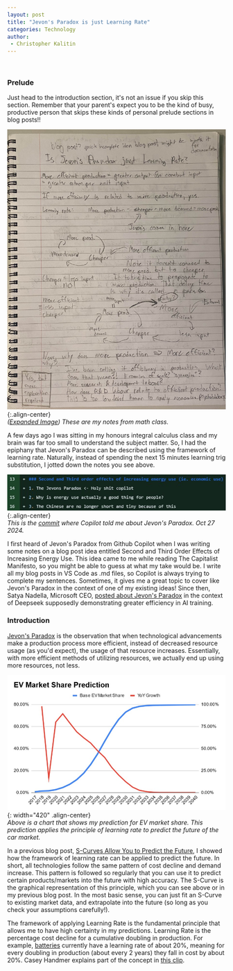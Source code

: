 ```yaml
---
layout: post
title: "Jevon's Paradox is just Learning Rate"
categories: Technology
author:
 - Christopher Kalitin
---
```

<head>
    <meta property="og:image" content="{{site.url}}/assets/images/jevons-learning-rate/notebook.jpg">
</head>

### <b>Prelude</b>

Just head to the introduction section, it's not an issue if you skip this section. Remember that your parent's expect you to be the kind of busy, productive person that skips these kinds of personal prelude sections in blog posts!! 

![Image description](/assets/images/jevons-learning-rate/notebook.jpg){:.align-center}  
<i>(<a href="{{site.url}}/assets/images/jevons-learning-rate/notebook.jpg">Expanded Image</a>) These are my notes from math class.</i>

A few days ago I was sitting in my honours integral calculus class and my brain was far too small to understand the subject matter. So, I had the epiphany that Jevon's Paradox can be described using the framework of learning rate. Naturally, instead of spending the next 15 minutes learning trig substitution, I jotted down the notes you see above.

![Image description](/assets/images/jevons-learning-rate/git.jpg){:.align-center}  
<i>This is the <a href="https://github.com/CKalitin/ckalitin.github.io/commit/b829dd56f774547c1bf48911ccfffa265ebaf28f">commit</a> where Copilot told me about Jevon's Paradox. Oct 27 2024.</i>

I first heard of Jevon's Paradox from Github Copilot when I was writing some notes on a blog post idea entitled Second and Third Order Effects of Increasing Energy Use. This idea came to me while reading The Capitalist Manifesto, so you might be able to guess at what my take would be. I write all my blog posts in VS Code as .md files, so Copilot is always trying to complete my sentences. Sometimes, it gives me a great topic to cover like Jevon's Paradox in the context of one of my existing ideas! Since then, Satya Nadella, Microsoft CEO, <a href="https://x.com/satyanadella/status/1883753899255046301">posted about Jevon's Paradox</a> in the context of Deepseek supposedly demonstrating greater efficiency in AI training. 

### <b>Introduction</b>

<a href="https://en.wikipedia.org/wiki/Jevons_paradox">Jevon's Paradox</a> is the observation that when technological advancements make a production process more efficient, instead of decreased resource usage (as you'd expect), the usage of that resource increases. Essentially, with more efficient methods of utilizing resources, we actually end up using more resources, not less.

![Image description](/assets/images/s-curve-examples/Chart-EV-Prediction.jpg){: width="420" .align-center}  
<i>Above is a chart that shows my prediction for EV market share. This prediction applies the principle of learning rate to predict the future of the car market.</i>

In a previous blog post, <a href="https://ckalitin.github.io/technology/2024/11/19/s-curve-examples.html">S-Curves Allow You to Predict the Future</a>, I showed how the framework of learning rate can be applied to predict the future. In short, all technologies follow the same pattern of cost decline and demand increase. This pattern is followed so regularly that you can use it to predict certain products/markets into the future with high accuracy. The S-Curve is the graphical representation of this principle, which you can see above or in my previous blog post. In the most basic sense, you can just fit an S-Curve to existing market data, and extrapolate into the future (so long as you check your assumptions carefully!).

The framework of applying Learning Rate is the fundamental principle that allows me to have high certainty in my predictions. Learning Rate is the percentage cost decline for a cumulative doubling in production. For example, <a href="https://www.pv-magazine.com/2021/03/29/battery-costs-have-fallen-97-since-1991-claim-mit-researchers/">batteries</a> currently have a learning rate of about 20%, meaning for every doubling in production (about every 2 years) they fall in cost by about 20%. Casey Handmer explains part of the concept in <a href="https://youtu.be/ekEdq6PhC0Q?si=Verot8watOdSoCzD&t=551">this clip</a>.

